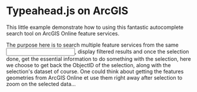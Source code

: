 Typeahead.js on ArcGIS
===================

This little example demonstrate how to using this fantastic autocomplete search tool on ArcGIS Online feature services.

The purpose here is to search multiple feature services from the same <Input>, display filtered results and once the selection done, get the essential information to do something with the selection, here we choose to get back the ObjectID of the selection, along with the selection's dataset of course. One could think about getting the features geometries from ArcGIS Online et use them right away after selection to zoom on the selected data...
